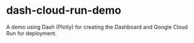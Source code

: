 # dash-cloud-run-demo
A demo using Dash (Plotly) for creating the Dashboard and Google Cloud Run for deployment.

